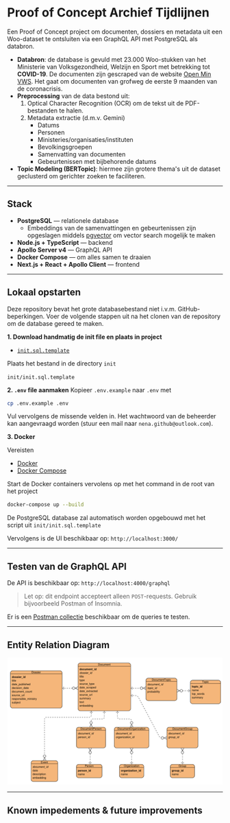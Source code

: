 # Proof of Concept Archief Tijdlijnen

Een Proof of Concept project om documenten, dossiers en metadata uit een Woo-dataset te ontsluiten via een GraphQL API met PostgreSQL als databron. 

- **Databron**: de database is gevuld met 23.000 Woo-stukken van het Ministerie van Volksgezondheid, Welzijn en Sport met betrekking tot **COVID-19**. De documenten zijn gescraped van de website [Open Min VWS](https://open.minvws.nl/thema/covid-19). Het gaat om documenten van grofweg de eerste 9 maanden van de coronacrisis. 
- **Preprocessing** van de data bestond uit:
  1. Optical Character Recognition (OCR) om de tekst uit de PDF-bestanden te halen.
  2. Metadata extractie (d.m.v. Gemini)
      - Datums
      - Personen
      - Ministeries/organisaties/instituten
      - Bevolkingsgroepen
      - Samenvatting van documenten
      - Gebeurtenissen met bijbehorende datums
- **Topic Modeling (BERTopic)**: hiermee zijn grotere thema's uit de dataset geclusterd om gerichter zoeken te faciliteren. 

---

## Stack
- **PostgreSQL** — relationele database
  - Embeddings van de samenvattingen en gebeurtenissen zijn opgeslagen middels [pgvector](https://github.com/pgvector/pgvector) om vector search mogelijk te maken
- **Node.js + TypeScript** — backend
- **Apollo Server v4** — GraphQL API
- **Docker Compose** — om alles samen te draaien
- **Next.js + React + Apollo Client** — frontend

---

## Lokaal opstarten 

Deze repository bevat het grote databasebestand niet i.v.m. GitHub-beperkingen. Voer de volgende stappen uit na het clonen van de repository om de database gereed te maken.

**1. Download handmatig de init file en plaats in project**
   - [`init.sql.template`](https://drive.google.com/file/d/1Xh6dIE0h16BUzQDdM-v8eo-_M_m6uTbw/view?usp=sharing)

Plaats het bestand in de directory `init`

`init/init.sql.template`

**2. `.env` file aanmaken**
Kopieer `.env.example` naar `.env` met
```bash 
cp .env.example .env
```
Vul vervolgens de missende velden in. Het wachtwoord van de beheerder kan aangevraagd worden (stuur een mail naar `nena.github@outlook.com`).

**3. Docker**

Vereisten

- [Docker](https://www.docker.com/products/docker-desktop/)
- [Docker Compose](https://docs.docker.com/compose/install/)

Start de Docker containers vervolens op met het command in de root van het project

```bash
docker-compose up --build
```
De PostgreSQL database zal automatisch worden opgebouwd met het script uit `init/init.sql.template`

Vervolgens is de UI beschikbaar op: `http://localhost:3000/`

---
## Testen van de GraphQL API

De API is beschikbaar op: `http://localhost:4000/graphql`

> Let op: dit endpoint accepteert alleen `POST`-requests. Gebruik bijvoorbeeld Postman of Insomnia.

Er is een [Postman collectie](https://speeding-crater-347082.postman.co/workspace/My-Workspace~516996a4-6fa7-485b-804f-0a7dba594bcf/collection/30911572-2066d047-230b-4aa2-b4d5-5fe843c9219b?action=share&creator=30911572) beschikbaar om de queries te testen.

---

## Entity Relation Diagram

![ERD](ERD.png)

---
## Known impedements & future improvements